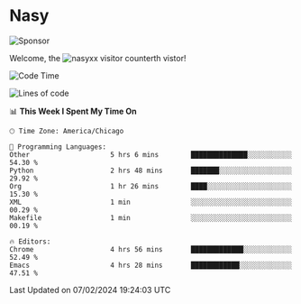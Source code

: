 # Nasy

<!--
<p align="center">
<img height="200" src="https://github-readme-stats.vercel.app/api?username=nasyxx&count_private=true&show_icons=true&theme=dracula&include_all_commits=true"/>
<img height="200" src="https://github-readme-stats.vercel.app/api/top-langs/?username=nasyxx&theme=dracula&hide=html,jupyter+notebook&count_private=true&show_icons=true"/>
</p>

  
----------------
-->

![Sponsor](https://img.shields.io/static/v1.svg?label=Sponsor&message=%E2%9D%A4&logo=GitHub&style=flat&color=pink)
 
Welcome, the ![nasyxx visitor counter](https://count.getloli.com/get/@nasyxx?theme=rule34)th vistor!
 
<!--START_SECTION:waka-->
![Code Time](http://img.shields.io/badge/Code%20Time-4%2C284%20hrs%2034%20mins-blue)

![Lines of code](https://img.shields.io/badge/From%20Hello%20World%20I%27ve%20Written-6.3%20million%20lines%20of%20code-blue)

📊 **This Week I Spent My Time On** 

```text
🕑︎ Time Zone: America/Chicago

💬 Programming Languages: 
Other                    5 hrs 6 mins        ██████████████░░░░░░░░░░░   54.30 % 
Python                   2 hrs 48 mins       ███████░░░░░░░░░░░░░░░░░░   29.92 % 
Org                      1 hr 26 mins        ████░░░░░░░░░░░░░░░░░░░░░   15.30 % 
XML                      1 min               ░░░░░░░░░░░░░░░░░░░░░░░░░   00.29 % 
Makefile                 1 min               ░░░░░░░░░░░░░░░░░░░░░░░░░   00.19 % 

🔥 Editors: 
Chrome                   4 hrs 56 mins       █████████████░░░░░░░░░░░░   52.49 % 
Emacs                    4 hrs 28 mins       ████████████░░░░░░░░░░░░░   47.51 % 
```


 Last Updated on 07/02/2024 19:24:03 UTC
<!--END_SECTION:waka-->

<!-- ![visitors](https://visitor-badge.laobi.icu/badge?page_id=nasyxx.nasyxx) -->
